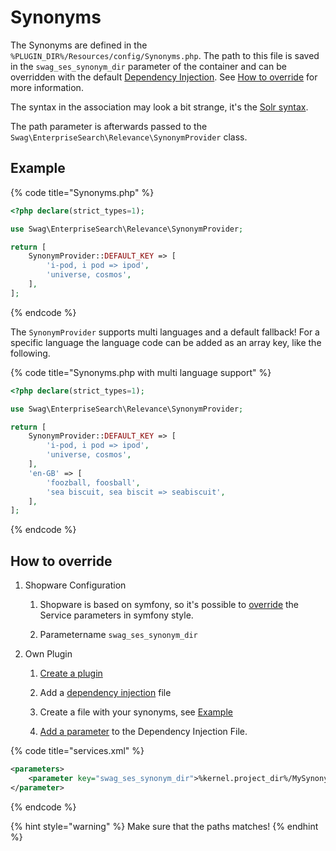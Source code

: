 # Synonyms

The Synonyms are defined in the `%PLUGIN_DIR%/Resources/config/Synonyms.php`. The path to this file is saved in the `swag_ses_synonym_dir` parameter of the container and can be overridden with the default [Dependency Injection](../../../../guides/plugins/plugins/plugin-fundamentals/add-plugin-dependencies.md).
See [How to override](#how-to-override) for more information.

The syntax in the association may look a bit strange, it's the [Solr syntax](https://www.elastic.co/guide/en/elasticsearch/reference/current/analysis-synonym-tokenfilter.html#_solr_synonyms).

The path parameter is afterwards passed to the `Swag\EnterpriseSearch\Relevance\SynonymProvider` class.

## Example

{% code title="Synonyms.php" %}
```php
<?php declare(strict_types=1);

use Swag\EnterpriseSearch\Relevance\SynonymProvider;

return [
    SynonymProvider::DEFAULT_KEY => [
        'i-pod, i pod => ipod',
        'universe, cosmos',
    ],
];
```
{% endcode %}

The `SynonymProvider` supports multi languages and a default fallback!
For a specific language the language code can be added as an array key, like the following.

{% code title="Synonyms.php with multi language support" %}
```php
<?php declare(strict_types=1);

use Swag\EnterpriseSearch\Relevance\SynonymProvider;

return [
    SynonymProvider::DEFAULT_KEY => [
        'i-pod, i pod => ipod',
        'universe, cosmos',
    ],
    'en-GB' => [
        'foozball, foosball',
        'sea biscuit, sea biscit => seabiscuit',
    ],
];
```
{% endcode %}

## How to override

1. Shopware Configuration

   1. Shopware is based on symfony, so it's possible to [override](https://symfony.com/doc/2.0/cookbook/bundles/override.html#services-configuration) the Service parameters in symfony style.
  
   2. Parametername `swag_ses_synonym_dir`

2. Own Plugin
   1. [Create a plugin](../../../../guides/plugins/plugins/plugin-base-guide.md)

   2. Add a [dependency injection](../../../../guides/plugins/plugins/plugin-fundamentals/dependency-injection.md#injecting-another-service) file

   3. Create a file with your synonyms, see [Example](#example)

   4. [Add a parameter](https://symfony.com/doc/2.0/cookbook/bundles/override.html#services-configuration) to the Dependency Injection File.

{% code title="services.xml" %}
```xml
<parameters>
    <parameter key="swag_ses_synonym_dir">%kernel.project_dir%/MySynonyms.php</parameter>
</parameter>
```
{% endcode %}

{% hint style="warning" %}
Make sure that the paths matches!
{% endhint %}

